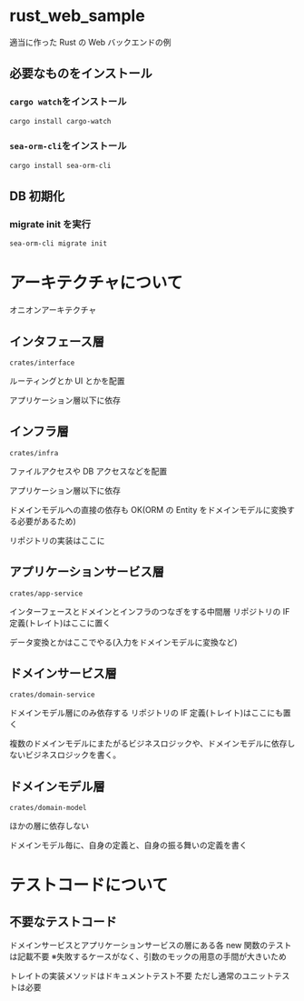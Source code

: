 # rust_web_sample

適当に作った Rust の Web バックエンドの例

## 必要なものをインストール

### `cargo watch`をインストール

```bash
cargo install cargo-watch
```

### `sea-orm-cli`をインストール

```bash
cargo install sea-orm-cli
```

## DB 初期化

### migrate init を実行

```bash
sea-orm-cli migrate init
```

# アーキテクチャについて

オニオンアーキテクチャ

## インタフェース層

`crates/interface`

ルーティングとか UI とかを配置

アプリケーション層以下に依存

## インフラ層

`crates/infra`

ファイルアクセスや DB アクセスなどを配置

アプリケーション層以下に依存

ドメインモデルへの直接の依存も OK(ORM の Entity をドメインモデルに変換する必要があるため)

リポジトリの実装はここに

## アプリケーションサービス層

`crates/app-service`

インターフェースとドメインとインフラのつなぎをする中間層
リポジトリの IF 定義(トレイト)はここに置く

データ変換とかはここでやる(入力をドメインモデルに変換など)

## ドメインサービス層

`crates/domain-service`

ドメインモデル層にのみ依存する
リポジトリの IF 定義(トレイト)はここにも置く

複数のドメインモデルにまたがるビジネスロジックや、ドメインモデルに依存しないビジネスロジックを書く。

## ドメインモデル層

`crates/domain-model`

ほかの層に依存しない

ドメインモデル毎に、自身の定義と、自身の振る舞いの定義を書く

# テストコードについて

## 不要なテストコード

ドメインサービスとアプリケーションサービスの層にある各 new 関数のテストは記載不要
※失敗するケースがなく、引数のモックの用意の手間が大きいため

トレイトの実装メソッドはドキュメントテスト不要
ただし通常のユニットテストは必要
